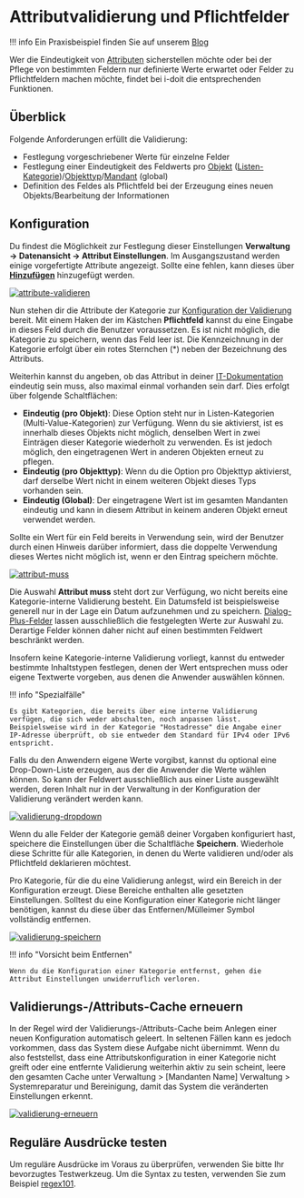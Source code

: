 # Attributvalidierung und Pflichtfelder

!!! info
    Ein Praxisbeispiel finden Sie auf unserem [Blog](https://www.i-doit.com/blog/validierung-von-daten-und-eingaben-in-i-doit/)

Wer die Eindeutigkeit von [Attributen](../glossar.md) sicherstellen möchte oder bei der Pflege von bestimmten Feldern nur definierte Werte erwartet oder Felder zu Pflichtfeldern machen möchte, findet bei i-doit die entsprechenden Funktionen.

## Überblick

Folgende Anforderungen erfüllt die Validierung:

*   Festlegung vorgeschriebener Werte für einzelne Felder
*   Festlegung einer Eindeutigkeit des Feldwerts pro [Objekt](../grundlagen/struktur-it-dokumentation.md) ([Listen-Kategorie](../grundlagen/struktur-it-dokumentation.md))/[Objekttyp](../grundlagen/struktur-it-dokumentation.md)/[Mandant](../glossar.md) (global)
*   Definition des Feldes als Pflichtfeld bei der Erzeugung eines neuen Objekts/Bearbeitung der Informationen

## Konfiguration

Du findest die Möglichkeit zur Festlegung dieser Einstellungen **Verwaltung → Datenansicht → Attribut Einstellungen**. Im Ausgangszustand werden einige vorgefertigte Attribute angezeigt. Sollte eine fehlen, kann dieses über [**Hinzufügen**](../administration/verwaltung/datenansicht/attribut-einstellungen.md) hinzugefügt werden.

[![attribute-validieren](../assets/images/de/effizientes-dokumentieren/attributvalidierung-und-pflichtfelder/vup-1.png)](../assets/images/de/effizientes-dokumentieren/attributvalidierung-und-pflichtfelder/vup-1.png)

Nun stehen dir die Attribute der Kategorie zur [Konfiguration der Validierung](../administration/verwaltung/datenansicht/attribut-einstellungen.md#verwendung) bereit. Mit einem Haken der im Kästchen **Pflichtfeld** kannst du eine Eingabe in dieses Feld durch die Benutzer voraussetzen. Es ist nicht möglich, die Kategorie zu speichern, wenn das Feld leer ist. Die Kennzeichnung in der Kategorie erfolgt über ein rotes Sternchen (\*) neben der Bezeichnung des Attributs.

Weiterhin kannst du angeben, ob das Attribut in deiner [IT-Dokumentation](../grundlagen/struktur-it-dokumentation.md) eindeutig sein muss, also maximal einmal vorhanden sein darf. Dies erfolgt über folgende Schaltflächen:

*   **Eindeutig (pro Objekt)**: Diese Option steht nur in Listen-Kategorien (Multi-Value-Kategorien) zur Verfügung. Wenn du sie aktivierst, ist es innerhalb dieses Objekts nicht möglich, denselben Wert in zwei Einträgen dieser Kategorie wiederholt zu verwenden. Es ist jedoch möglich, den eingetragenen Wert in anderen Objekten erneut zu pflegen.
*   **Eindeutig (pro Objekttyp)**: Wenn du die Option pro Objekttyp aktivierst, darf derselbe Wert nicht in einem weiteren Objekt dieses Typs vorhanden sein.
*   **Eindeutig (Global)**: Der eingetragene Wert ist im gesamten Mandanten eindeutig und kann in diesem Attribut in keinem anderen Objekt erneut verwendet werden.

Sollte ein Wert für ein Feld bereits in Verwendung sein, wird der Benutzer durch einen Hinweis darüber informiert, dass die doppelte Verwendung dieses Wertes nicht möglich ist, wenn er den Eintrag speichern möchte.

[![attribut-muss](../assets/images/de/effizientes-dokumentieren/attributvalidierung-und-pflichtfelder/vup-2.png)](../assets/images/de/effizientes-dokumentieren/attributvalidierung-und-pflichtfelder/vup-2.png)

Die Auswahl **Attribut muss** steht dort zur Verfügung, wo nicht bereits eine Kategorie-interne Validierung besteht. Ein Datumsfeld ist beispielsweise generell nur in der Lage ein Datum aufzunehmen und zu speichern. [Dialog-Plus-Felder](../grundlagen/attributfelder.md#dialog-plus-feld-erweitertes-drop-down) lassen ausschließlich die festgelegten Werte zur Auswahl zu. Derartige Felder können daher nicht auf einen bestimmten Feldwert beschränkt werden.

Insofern keine Kategorie-interne Validierung vorliegt, kannst du entweder bestimmte Inhaltstypen festlegen, denen der Wert entsprechen muss oder eigene Textwerte vorgeben, aus denen die Anwender auswählen können.

!!! info "Spezialfälle"

    Es gibt Kategorien, die bereits über eine interne Validierung verfügen, die sich weder abschalten, noch anpassen lässt. Beispielsweise wird in der Kategorie "Hostadresse" die Angabe einer IP-Adresse überprüft, ob sie entweder dem Standard für IPv4 oder IPv6 entspricht.

Falls du den Anwendern eigene Werte vorgibst, kannst du optional eine Drop-Down-Liste erzeugen, aus der die Anwender die Werte wählen können. So kann der Feldwert ausschließlich aus einer Liste ausgewählt werden, deren Inhalt nur in der Verwaltung in der Konfiguration der Validierung verändert werden kann.

[![validierung-dropdown](../assets/images/de/effizientes-dokumentieren/attributvalidierung-und-pflichtfelder/vup-3.png)](../assets/images/de/effizientes-dokumentieren/attributvalidierung-und-pflichtfelder/vup-3.png)

Wenn du alle Felder der Kategorie gemäß deiner Vorgaben konfiguriert hast, speichere die Einstellungen über die Schaltfläche **Speichern**. Wiederhole diese Schritte für alle Kategorien, in denen du Werte validieren und/oder als Pflichtfeld deklarieren möchtest.

Pro Kategorie, für die du eine Validierung anlegst, wird ein Bereich in der Konfiguration erzeugt. Diese Bereiche enthalten alle gesetzten Einstellungen. Solltest du eine Konfiguration einer Kategorie nicht länger benötigen, kannst du diese über das Entfernen/Mülleimer Symbol vollständig entfernen.

[![validierung-speichern](../assets/images/de/effizientes-dokumentieren/attributvalidierung-und-pflichtfelder/vup-4.png)](../assets/images/de/effizientes-dokumentieren/attributvalidierung-und-pflichtfelder/vup-4.png)

!!! info "Vorsicht beim Entfernen"

    Wenn du die Konfiguration einer Kategorie entfernst, gehen die Attribut Einstellungen unwiderruflich verloren.

## Validierungs-/Attributs-Cache erneuern

In der Regel wird der Validierungs-/Attributs-Cache beim Anlegen einer neuen Konfiguration automatisch geleert. In seltenen Fällen kann es jedoch vorkommen, dass das System diese Aufgabe nicht übernimmt. Wenn du also feststellst, dass eine Attributskonfiguration in einer Kategorie nicht greift oder eine entfernte Validierung weiterhin aktiv zu sein scheint, leere den gesamten Cache unter Verwaltung > [Mandanten Name] Verwaltung > Systemreparatur und Bereinigung, damit das System die veränderten Einstellungen erkennt.

[![validierung-erneuern](../assets/images/de/effizientes-dokumentieren/attributvalidierung-und-pflichtfelder/vup-5.png)](../assets/images/de/effizientes-dokumentieren/attributvalidierung-und-pflichtfelder/vup-5.png)

## Reguläre Ausdrücke testen

Um reguläre Ausdrücke im Voraus zu überprüfen, verwenden Sie bitte Ihr bevorzugtes Testwerkzeug. Um die Syntax zu testen, verwenden Sie zum Beispiel [regex101](https://regex101.com/).
